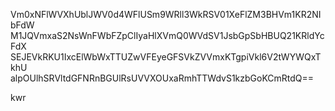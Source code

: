 Vm0xNFlWVXhUblJWV0d4WFlUSm9WRll3WkRSV01XeFlZM3BHVm1KR2NIbFdW
M1JQVmxaS2NsWnFWbFZpClIyaHlXVmQ0WVdSV1JsbGpSbHBUQ21KRldYcFdX
SEJEVkRKU1IxcElWbWxTTUZwVFEyeGFSVkZVVmxKTgpiVkl6V2tWYWQxTkhU
alpOUlhSRVltdGFNRnBGUlRsUVVXOUxaRmhTTWdvS1kzbGoKCmRtdQ==

kwr
